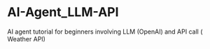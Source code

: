 # AI-Agent_LLM-API
AI agent tutorial for beginners involving LLM (OpenAI) and API call ( Weather API)
